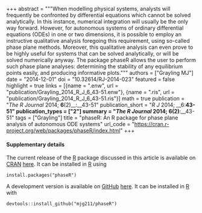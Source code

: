 +++
abstract = """When modelling physical systems, analysts will frequently be confronted by differential equations which cannot be solved analytically. In this instance, numerical integration will usually be the only way forward. However, for autonomous systems of ordinary differential equations (ODEs) in one or two dimensions, it is possible to employ an instructive qualitative analysis foregoing this requirement, using so-called phase plane methods. Moreover, this qualitative analysis can even prove to be highly useful for systems that can be solved analytically, or will be solved numerically anyway. The package phaseR allows the user to perform such phase plane analyses: determining the stability of any equilibrium points easily, and producing informative plots."""
authors = ["Grayling MJ"]
date = "2014-12-01"
doi = "10.32614/RJ-2014-023"
featured = false
highlight = true
links = [{name = ".enw", url = "publication/Grayling_2014_R_J_6_43-51.enw"}, {name = ".ris", url = "publication/Grayling_2014_R_J_6_43-51.ris"}]
math = true
publication = "*The R Journal* 2014; __6__(2)__:__43-51"
publication_short = "*R J* 2014; __6:__43-51"
publication_types = ["2"]
summary = "*The R Journal* 2014; __6__(2)__:__43-51"
tags = ["Grayling"]
title = "phaseR: An R package for phase plane analysis of autonomous ODE systems"
url_code = "https://cran.r-project.org/web/packages/phaseR/index.html"
+++

#### Supplementary details

The current release of the [R](https://www.r-project.org/) package discussed in this article is available on [CRAN](https://cran.r-project.org/) [here](https://cran.r-project.org/web/packages/phaseR/index.html). It can be installed in [R](https://www.r-project.org/) using

`install.packages("phaseR")`

A development version is available on [GitHub](https://github.com/) [here](https://github.com/mjg211/phaseR). It can be installed in [R](https://www.r-project.org/) with

`devtools::install_github("mjg211/phaseR")`
